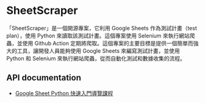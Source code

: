 # SheetScraper

「SheetScraper」是一個開源專案，它利用 Google Sheets 作為測試計畫（test plan），使用 Python 來讀取該測試計畫。這個專案使用 Selenium 來執行網站爬蟲，並使用 Github Action 定期將爬取。這個專案的主要目標是提供一個簡單而強大的工具，讓開發人員能夠使用 Google Sheets 來編寫測試計畫，並使用 Python 和 Selenium 來執行網站爬蟲，從而自動化測試和數據收集的流程。

## API documentation
- [Google Sheet Python 快速入門導覽課程](https://developers.google.com/sheets/api/quickstart/python?hl=zh-tw)

